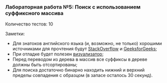 ### Лабораторная работа №5: Поиск с использованием суффиксного массива

Количество тестов: 10

Заметки:
* Для знатоков английского языка (и, возможно, не только) хорошими
  источниками для прочтения будут [StackOverflow][1] и [GeeksforGeeks][2];
* При отладке будет полезен [визуализатор][3];
* Перед переводом из дерева в массив все суффиксы в дереве должны быть
  отсортированы;
* Для поиска достаточно бинарно находить нижний и верхний пределы
  совпадения с образцом (в запасе осталось 30 секунд).

  
[1]: https://stackoverflow.com/a/9513423
[2]: https://www.geeksforgeeks.org/ukkonens-suffix-tree-construction-part-1/
[3]: https://brenden.github.io/ukkonen-animation/
